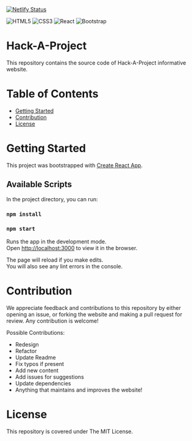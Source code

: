 [![Netlify Status](https://api.netlify.com/api/v1/badges/d486a5c1-74b9-440a-98a9-814b45efbdda/deploy-status)](https://app.netlify.com/sites/hack-a-project/deploys)

<p>
    <img alt="HTML5" src="https://img.shields.io/badge/html5-%23E34F26.svg?style=for-the-badge&logo=html5&logoColor=white"/>
    <img alt="CSS3" src="https://img.shields.io/badge/css3-%231572B6.svg?style=for-the-badge&logo=css3&logoColor=white"/>
    <img alt="React" src="https://img.shields.io/badge/react-%2320232a.svg?style=for-the-badge&logo=react&logoColor=%2361DAFB"/>
    <img alt="Bootstrap" src="https://img.shields.io/badge/bootstrap-%23563D7C.svg?style=for-the-badge&logo=bootstrap&logoColor=white"/>
</p>


# Hack-A-Project

This repository contains the source code of Hack-A-Project informative website.

# Table of Contents

- [Getting Started](#getting-started)
- [Contribution](#contribution)
- [License](#license)

# Getting Started

This project was bootstrapped with [Create React App](https://github.com/facebook/create-react-app).

## Available Scripts

In the project directory, you can run:

### `npm install`

### `npm start`

Runs the app in the development mode.\
Open [http://localhost:3000](http://localhost:3000) to view it in the browser.

The page will reload if you make edits.\
You will also see any lint errors in the console.

# Contribution

We appreciate feedback and contributions to this repository by either opening an issue, or forking the website and making a pull request for review. Any contribution is welcome!

Possible Contributions:

- Redesign
- Refactor
- Update Readme
- Fix typos if present
- Add new content
- Add issues for suggestions
- Update dependencies
- Anything that maintains and improves the website!

# License

This repository is covered under The MIT License.

